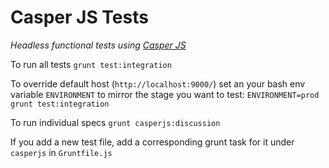 # Casper JS Tests
*Headless functional tests using [Casper JS](http://casperjs.org/testing.html)*

To run all tests
``grunt test:integration``

To override default host (`http://localhost:9000/`) set an your bash env variable ```ENVIRONMENT``` to mirror the stage you want to test:
``ENVIRONMENT=prod grunt test:integration``

To run individual specs
``grunt casperjs:discussion``

If you add a new test file, add a corresponding grunt task for it under `casperjs` in `Gruntfile.js`
